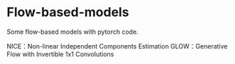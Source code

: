 # Flow-based-models
 Some flow-based models with pytorch code.
 
 
 NICE：Non-linear Independent Components Estimation
 GLOW：Generative Flow with Invertible 1x1 Convolutions
